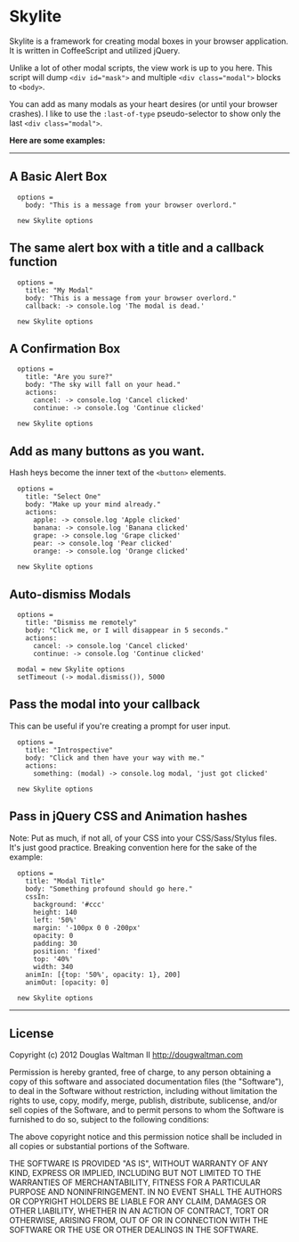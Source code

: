 # Skylite

Skylite is a framework for creating modal boxes in your browser application. It is written in CoffeeScript and utilized jQuery.

Unlike a lot of other modal scripts, the view work is up to you here. This script will dump `<div id="mask">` and multiple `<div class="modal">` blocks to `<body>`.

You can add as many modals as your heart desires (or until your browser crashes). I like to use the `:last-of-type` pseudo-selector to show only the last `<div class="modal">`.

**Here are some examples:**

---

## A Basic Alert Box

```
  options =
    body: "This is a message from your browser overlord."

  new Skylite options
```

## The same alert box with a title and a callback function

```
  options =
    title: "My Modal"
    body: "This is a message from your browser overlord."
    callback: -> console.log 'The modal is dead.'

  new Skylite options
```

## A Confirmation Box

```
  options =
    title: "Are you sure?"
    body: "The sky will fall on your head."
    actions:
      cancel: -> console.log 'Cancel clicked'
      continue: -> console.log 'Continue clicked'

  new Skylite options
```

## Add as many buttons as you want.

Hash heys become the inner text of the `<button>` elements.

```
  options =
    title: "Select One"
    body: "Make up your mind already."
    actions:
      apple: -> console.log 'Apple clicked'
      banana: -> console.log 'Banana clicked'
      grape: -> console.log 'Grape clicked'
      pear: -> console.log 'Pear clicked'
      orange: -> console.log 'Orange clicked'

  new Skylite options
```

## Auto-dismiss Modals

```
  options =
    title: "Dismiss me remotely"
    body: "Click me, or I will disappear in 5 seconds."
    actions:
      cancel: -> console.log 'Cancel clicked'
      continue: -> console.log 'Continue clicked'

  modal = new Skylite options
  setTimeout (-> modal.dismiss()), 5000

```

## Pass the modal into your callback

This can be useful if you're creating a prompt for user input.

```
  options =
    title: "Introspective"
    body: "Click and then have your way with me."
    actions:
      something: (modal) -> console.log modal, 'just got clicked'

  new Skylite options
```

## Pass in jQuery CSS and Animation hashes

Note: Put as much, if not all, of your CSS into your CSS/Sass/Stylus files.
It's just good practice. Breaking convention here for the sake of the example:

```
  options =
    title: "Modal Title"
    body: "Something profound should go here."
    cssIn:
      background: '#ccc'
      height: 140
      left: '50%'
      margin: '-100px 0 0 -200px'
      opacity: 0
      padding: 30
      position: 'fixed'
      top: '40%'
      width: 340
    animIn: [{top: '50%', opacity: 1}, 200]
    animOut: [opacity: 0]

  new Skylite options
```

---

## License

Copyright (c) 2012 Douglas Waltman II http://dougwaltman.com

Permission is hereby granted, free of charge, to any person obtaining
a copy of this software and associated documentation files (the
"Software"), to deal in the Software without restriction, including
without limitation the rights to use, copy, modify, merge, publish,
distribute, sublicense, and/or sell copies of the Software, and to
permit persons to whom the Software is furnished to do so, subject to
the following conditions:

The above copyright notice and this permission notice shall be
included in all copies or substantial portions of the Software.

THE SOFTWARE IS PROVIDED "AS IS", WITHOUT WARRANTY OF ANY KIND,
EXPRESS OR IMPLIED, INCLUDING BUT NOT LIMITED TO THE WARRANTIES OF
MERCHANTABILITY, FITNESS FOR A PARTICULAR PURPOSE AND
NONINFRINGEMENT. IN NO EVENT SHALL THE AUTHORS OR COPYRIGHT HOLDERS BE
LIABLE FOR ANY CLAIM, DAMAGES OR OTHER LIABILITY, WHETHER IN AN ACTION
OF CONTRACT, TORT OR OTHERWISE, ARISING FROM, OUT OF OR IN CONNECTION
WITH THE SOFTWARE OR THE USE OR OTHER DEALINGS IN THE SOFTWARE.